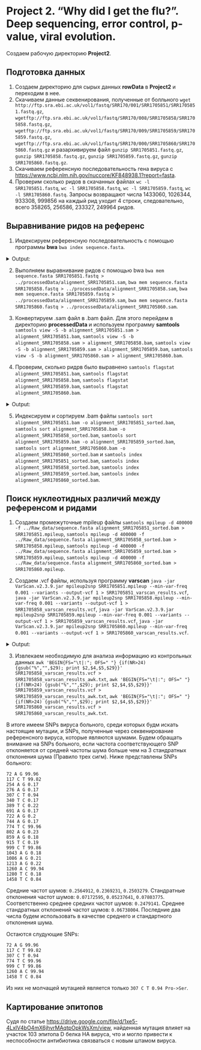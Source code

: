 # Project 2. “Why did I get the flu?”. Deep sequencing, error control, p-value, viral evolution.
Создаем рабочую директорию **Project2**.

## Подготовка данных
1. Создаем директорию для сырых данных **rowData** в **Project2** и переходим в нее.
2. Скачиваем данные секвенирования, полученные от болльного `wget http://ftp.sra.ebi.ac.uk/vol1/fastq/SRR170/001/SRR1705851/SRR1705851.fastq.gz`, `wgetftp://ftp.sra.ebi.ac.uk/vol1/fastq/SRR170/008/SRR1705858/SRR1705858.fastq.gz`, `wgetftp://ftp.sra.ebi.ac.uk/vol1/fastq/SRR170/009/SRR1705859/SRR1705859.fastq.gz`, `wgetftp://ftp.sra.ebi.ac.uk/vol1/fastq/SRR170/000/SRR1705860/SRR1705860.fastq.gz` и разархивируем файл `gunzip SRR1705851.fastq.gz`, `gunzip SRR1705858.fastq.gz`, `gunzip SRR1705859.fastq.gz`, `gunzip SRR1705860.fastq.gz`.
3. Скачиваем референсную последовательность гена вируса с https://www.ncbi.nlm.nih.gov/nuccore/KF848938.1?report=fasta.
4. Проверим сколько ридов в скачанных файлах `wc -l SRR1705851.fastq`, `wc -l SRR1705858.fastq`, `wc -l SRR1705859.fastq`, `wc -l SRR1705860.fastq`. Запросы возвращают числа 1433060, 1026344, 933308, 999856 на каждый рид уходит 4 строки, следовательно, всего 358265, 256586, 233327, 249964 ридов.

## Выравнивание ридов на референс
1. Индексируем референсную последовательность с помощью программы **bwa** `bwa index sequence.fasta`.

<details>
<summary>Output:</summary>
 
```
[bwa_index] Pack FASTA... 0.00 sec
[bwa_index] Construct BWT for the packed sequence...
[bwa_index] 0.00 seconds elapse.
[bwa_index] Update BWT... 0.00 sec
[bwa_index] Pack forward-only FASTA... 0.00 sec
[bwa_index] Construct SA from BWT and Occ... 0.00 sec
[main] Version: 0.7.17-r1188
[main] CMD: bwa index sequence.fasta
[main] Real time: 0.027 sec; CPU: 0.005 sec
```
 </details>
 
2. Выполняем выравнивание ридов с помощью bwa `bwa mem sequence.fasta SRR1705851.fastq > ../processedData/alignment_SRR1705851.sam`, `bwa mem sequence.fasta SRR1705858.fastq > ../processedData/alignment_SRR1705858.sam`, `bwa mem sequence.fasta SRR1705859.fastq > ../processedData/alignment_SRR1705859.sam`, `bwa mem sequence.fasta SRR1705860.fastq > ../processedData/alignment_SRR1705860.sam`.


3. Конвертируем .sam файл в .bam файл. Для этого перейдем в директорию **processedData** и используем программу **samtools** `samtools view -S -b alignment_SRR1705851.sam > alignment_SRR1705851.bam`, `samtools view -S -b alignment_SRR1705858.sam > alignment_SRR1705858.bam`, `samtools view -S -b alignment_SRR1705859.sam > alignment_SRR1705859.bam`, `samtools view -S -b alignment_SRR1705860.sam > alignment_SRR1705860.bam`.
4. Проверим, сколько ридрв было выравнено `samtools flagstat alignment_SRR1705851.bam`, `samtools flagstat alignment_SRR1705858.bam`, `samtools flagstat alignment_SRR1705859.bam`, `samtools flagstat alignment_SRR1705860.bam`.

<details>
<summary>Output:</summary>
 
```
361349 + 0 in total (QC-passed reads + QC-failed reads)
358265 + 0 primary
0 + 0 secondary
3084 + 0 supplementary
0 + 0 duplicates
0 + 0 primary duplicates
361116 + 0 mapped (99.94% : N/A)
358032 + 0 primary mapped (99.93% : N/A)
0 + 0 paired in sequencing
0 + 0 read1
0 + 0 read2
0 + 0 properly paired (N/A : N/A)
0 + 0 with itself and mate mapped
0 + 0 singletons (N/A : N/A)
0 + 0 with mate mapped to a different chr
0 + 0 with mate mapped to a different chr (mapQ>=5)
```
```
256744 + 0 in total (QC-passed reads + QC-failed reads)
256586 + 0 primary
0 + 0 secondary
158 + 0 supplementary
0 + 0 duplicates
0 + 0 primary duplicates
256658 + 0 mapped (99.97% : N/A)
256500 + 0 primary mapped (99.97% : N/A)
0 + 0 paired in sequencing
0 + 0 read1
0 + 0 read2
0 + 0 properly paired (N/A : N/A)
0 + 0 with itself and mate mapped
0 + 0 singletons (N/A : N/A)
0 + 0 with mate mapped to a different chr
0 + 0 with mate mapped to a different chr (mapQ>=5)
```
```
233451 + 0 in total (QC-passed reads + QC-failed reads)
233327 + 0 primary
0 + 0 secondary
124 + 0 supplementary
0 + 0 duplicates
0 + 0 primary duplicates
233375 + 0 mapped (99.97% : N/A)
233251 + 0 primary mapped (99.97% : N/A)
0 + 0 paired in sequencing
0 + 0 read1
0 + 0 read2
0 + 0 properly paired (N/A : N/A)
0 + 0 with itself and mate mapped
0 + 0 singletons (N/A : N/A)
0 + 0 with mate mapped to a different chr
0 + 0 with mate mapped to a different chr (mapQ>=5)
```
```
250184 + 0 in total (QC-passed reads + QC-failed reads)
249964 + 0 primary
0 + 0 secondary
220 + 0 supplementary
0 + 0 duplicates
0 + 0 primary duplicates
250108 + 0 mapped (99.97% : N/A)
249888 + 0 primary mapped (99.97% : N/A)
0 + 0 paired in sequencing
0 + 0 read1
0 + 0 read2
0 + 0 properly paired (N/A : N/A)
0 + 0 with itself and mate mapped
0 + 0 singletons (N/A : N/A)
0 + 0 with mate mapped to a different chr
0 + 0 with mate mapped to a different chr (mapQ>=5)

```
</details> 

5. Индексируем и сортируем .bam файлы `samtools sort alignment_SRR1705851.bam -o alignment_SRR1705851_sorted.bam`, `samtools sort alignment_SRR1705858.bam -o alignment_SRR1705858_sorted.bam`, `samtools sort alignment_SRR1705859.bam -o alignment_SRR1705859_sorted.bam`, `samtools sort alignment_SRR1705860.bam -o alignment_SRR1705860_sorted.bam` и `samtools index alignment_SRR1705851_sorted.bam`, `samtools index alignment_SRR1705858_sorted.bam`, `samtools index alignment_SRR1705859_sorted.bam`, `samtools index alignment_SRR1705860_sorted.bam`.

## Поиск нуклеотидных различий между референсом и ридами
1. Создаем промежуточные mpileup файлы `samtools mpileup -d 400000 -f ../Raw_data/sequence.fasta alignment_SRR1705851_sorted.bam > SRR1705851.mpileup`, `samtools mpileup -d 400000 -f ../Raw_data/sequence.fasta alignment_SRR1705858_sorted.bam > SRR1705858.mpileup`, `samtools mpileup -d 400000 -f ../Raw_data/sequence.fasta alignment_SRR1705859_sorted.bam > SRR1705859.mpileup`, `samtools mpileup -d 400000 -f ../Raw_data/sequence.fasta alignment_SRR1705860_sorted.bam > SRR1705860.mpileup`.

2. Создаем .vcf файлы, используя программу **varscan** `java -jar VarScan.v2.3.9.jar mpileup2snp SRR1705851.mpileup --min-var-freq 0.001 --variants --output-vcf 1 > SRR1705851_varscan_results.vcf`, `java -jar VarScan.v2.3.9.jar mpileup2snp SRR1705858.mpileup --min-var-freq 0.001 --variants --output-vcf 1 > SRR1705858_varscan_results.vcf`, `java -jar VarScan.v2.3.9.jar mpileup2snp SRR1705859.mpileup --min-var-freq 0.001 --variants --output-vcf 1 > SRR1705859_varscan_results.vcf`, `java -jar VarScan.v2.3.9.jar mpileup2snp SRR1705860.mpileup --min-var-freq 0.001 --variants --output-vcf 1 > SRR1705860_varscan_results.vcf`.

<details>
<summary>Output:</summary>
 
```
Only SNPs will be reported
Warning: No p-value threshold provided, so p-values will not be calculated
Min coverage:	8
Min reads2:	2
Min var freq:	0.001
Min avg qual:	15
P-value thresh:	0.01
Reading input from SRR1705851.mpileup
1665 bases in pileup file
23 variant positions (21 SNP, 2 indel)
0 were failed by the strand-filter
21 variant positions reported (21 SNP, 0 indel)
```
```
Only SNPs will be reported
Warning: No p-value threshold provided, so p-values will not be calculated
Min coverage:	8
Min reads2:	2
Min var freq:	0.001
Min avg qual:	15
P-value thresh:	0.01
Reading input from SRR1705858.mpileup
1665 bases in pileup file
58 variant positions (58 SNP, 0 indel)
1 were failed by the strand-filter
57 variant positions reported (57 SNP, 0 indel)
```
```
Only SNPs will be reported
Warning: No p-value threshold provided, so p-values will not be calculated
Min coverage:	8
Min reads2:	2
Min var freq:	0.001
Min avg qual:	15
P-value thresh:	0.01
Reading input from SRR1705859.mpileup
1665 bases in pileup file
54 variant positions (54 SNP, 0 indel)
2 were failed by the strand-filter
52 variant positions reported (52 SNP, 0 indel)
```
```
Only SNPs will be reported
Warning: No p-value threshold provided, so p-values will not be calculated
Min coverage:	8
Min reads2:	2
Min var freq:	0.001
Min avg qual:	15
P-value thresh:	0.01
Reading input from SRR1705860.mpileup
1665 bases in pileup file
61 variant positions (61 SNP, 0 indel)
0 were failed by the strand-filter
61 variant positions reported (61 SNP, 0 indel)
```
</details> 

3. Извлекаем необходимую для анализа информацию из контрольных данных `awk 'BEGIN{FS="\t|:"; OFS=" "} {if(NR>24) {gsub("%","",$29); print $2,$4,$5,$29}}' SRR1705858_varscan_results.vcf > SRR1705858_varscan_results_awk.txt`, `awk 'BEGIN{FS="\t|:"; OFS=" "} {if(NR>24) {gsub("%","",$29); print $2,$4,$5,$29}}' SRR1705859_varscan_results.vcf > SRR1705859_varscan_results_awk.txt`, `awk 'BEGIN{FS="\t|:"; OFS=" "} {if(NR>24) {gsub("%","",$29); print $2,$4,$5,$29}}' SRR1705860_varscan_results.vcf > SRR1705860_varscan_results_awk.txt`.

В итоге имеем SNPs вируса больного, среди которых будм искать настоящие мутации, и SNPs, полученные через секвенирование референсного вируса, которые являются шумами. Будем обращать внимание на SNPs больного, если частота соответствующего SNP отклоняется от средней частоты шума больше чем на 3 стандратных отклонения шума (Правило трех сигм). Ниже представлены SNPs больного:
```
72 A G 99.96
117 C T 99.82
254 A G 0.17
276 A G 0.17
307 C T 0.94
340 T C 0.17
389 T C 0.22
691 A G 0.17
722 A G 0.2
744 A G 0.17
774 T C 99.96
802 A G 0.23
859 A G 0.18
915 T C 0.19
999 C T 99.86
1043 A G 0.18
1086 A G 0.21
1213 A G 0.22
1260 A C 99.94
1280 T C 0.18
1458 T C 0.84
```
Средние частот шумов: `0.2564912`, `0.2369231`, `0.2503279`. Стандратные отклонения частот шумов: `0.07172595`, `0.05237641`, `0.07803775`. Соответственно среднее средних частот шумов: `0.2479141`. Среднее стандратных отклонений частот шумов: `0.06738004`. Последние два числа будем использовать в качестве среднего и стандартного отклонения шума.

Остаются слудующие SNPs:
```
72 A G 99.96
117 C T 99.82
307 C T 0.94
774 T C 99.96
999 C T 99.86
1260 A C 99.94
1458 T C 0.84
```

Из них не молчащей мутацией является только  `307 C T 0.94 Pro->Ser`.

## Картирование эпитопов
Судя по статье https://drive.google.com/file/d/1xe5-4LxIV4bO4mX6jhvrMAqtpOpkWsXm/view, найденная мутация влияет на участок 103 эпитопа D белка HA вируса, что и могло привести к неспособности антибиотика связваться с новым штамом вируса.
